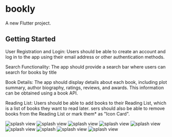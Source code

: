 # bookly

A new Flutter project.

## Getting Started

User Registration and Login:
Users should be able to create an account and log in to the app using their email address or other authentication methods.


Search Functionality: The app should provide a search bar where users can search for books by title


Book Details: The app should display details about each book, including plot summary, author biography, ratings, reviews, and awards. This information can be obtained using a book API.


Reading List: Users should be able to add books to their Reading List, which is a list of books they want to read later. sers should also be able to remove books from the Reading List or mark them* as "Icon Card".



<img src='https://github.com/mervetmagdy28/bookly-app/blob/main/output/WhatsApp%20Image%202023-05-06%20at%2006.42.50.jpeg' alt='splash view'/>


<img src='https://github.com/mervetmagdy28/bookly-app/blob/main/output/WhatsApp%20Image%202023-05-06%20at%2006.42.50%20(1).jpeg' alt='splash view'/>



<img src='https://github.com/mervetmagdy28/bookly-app/blob/main/output/WhatsApp%20Image%202023-05-06%20at%2006.42.51.jpeg' alt='splash view'/>


<img src='https://github.com/mervetmagdy28/bookly-app/blob/main/output/WhatsApp%20Image%202023-05-06%20at%2006.42.56.jpeg' alt='splash view'/>


<img src='https://github.com/mervetmagdy28/bookly-app/blob/main/output/WhatsApp%20Image%202023-05-06%20at%2006.42.57.jpeg' alt='splash view'/>

<img src='https://github.com/mervetmagdy28/bookly-app/blob/main/output/WhatsApp%20Image%202023-05-06%20at%2006.42.57%20(1).jpeg' alt='splash view'/>

<img src='https://github.com/mervetmagdy28/bookly-app/blob/main/output/WhatsApp%20Image%202023-05-06%20at%2006.42.57%20(2).jpeg' alt='splash'/>

<img src='https://github.com/mervetmagdy28/bookly-app/blob/main/output/WhatsApp%20Image%202023-05-06%20at%2006.42.58.jpeg' alt='splash view'/>


<img src='https://github.com/mervetmagdy28/bookly-app/blob/main/output/WhatsApp%20Image%202023-05-06%20at%2006.42.58%20(1).jpeg' alt='splash view'/>






